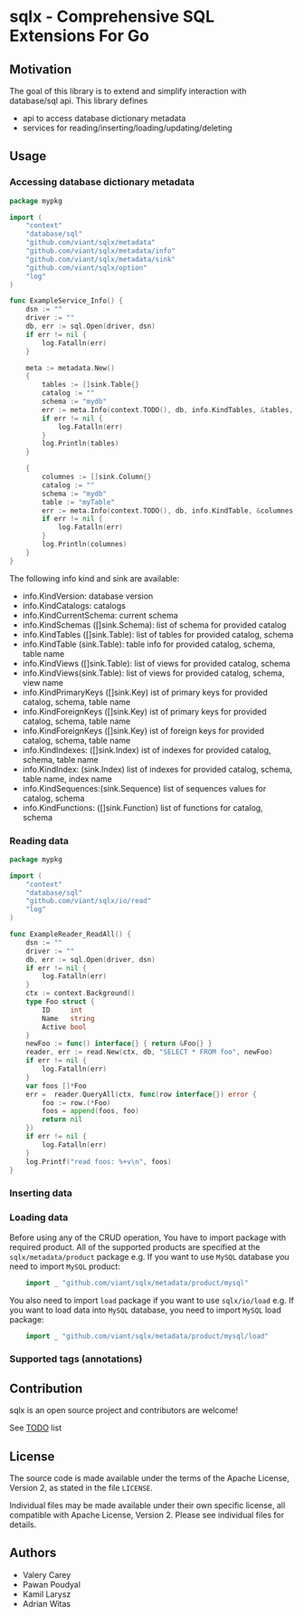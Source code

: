 # sqlx - Comprehensive SQL Extensions For Go

## Motivation

The goal of this library is to extend and simplify interaction with database/sql api.
This library defines
- api to access database dictionary metadata
- services for reading/inserting/loading/updating/deleting


## Usage

### Accessing database dictionary metadata

```go
package mypkg

import (
	"context"
	"database/sql"
	"github.com/viant/sqlx/metadata"
	"github.com/viant/sqlx/metadata/info"
	"github.com/viant/sqlx/metadata/sink"
	"github.com/viant/sqlx/option"
	"log"
)

func ExampleService_Info() {
	dsn := ""
	driver := ""
	db, err := sql.Open(driver, dsn)
	if err != nil {
		log.Fatalln(err)
	}

	meta := metadata.New()
	{
		tables := []sink.Table{}
		catalog := ""
		schema := "mydb"
		err := meta.Info(context.TODO(), db, info.KindTables, &tables, option.NewArgs(catalog, schema))
		if err != nil {
			log.Fatalln(err)
		}
		log.Println(tables)
	}

	{
		columnes := []sink.Column{}
		catalog := ""
		schema := "mydb"
		table := "myTable"
		err := meta.Info(context.TODO(), db, info.KindTable, &columnes, option.NewArgs(catalog, schema, table))
		if err != nil {
			log.Fatalln(err)
		}
		log.Println(columnes)
	}
}
```

The following info kind and sink are available:

- info.KindVersion: database version
- info.KindCatalogs: catalogs
- info.KindCurrentSchema: current schema
- info.KindSchemas ([]sink.Schema): list of schema for provided catalog
- info.KindTables ([]sink.Table): list of tables  for provided catalog, schema
- info.KindTable (sink.Table): table info for provided catalog, schema, table name
- info.KindViews ([]sink.Table): list of views  for provided catalog, schema
- info.KindViews(sink.Table): list of views  for provided catalog, schema, view name
- info.KindPrimaryKeys ([]sink.Key) ist of primary keys  for provided catalog, schema, table name
- info.KindForeignKeys ([]sink.Key) ist of primary keys  for provided catalog, schema, table name
- info.KindForeignKeys ([]sink.Key) ist of foreign keys  for provided catalog, schema, table name
- info.KindIndexes: ([]sink.Index) ist of indexes for provided catalog, schema, table name
- info.KindIndex: (sink.Index) list of indexes for provided catalog, schema, table name, index name
- info.KindSequences:(sink.Sequence) list of sequences values for catalog, schema
- info.KindFunctions: ([]sink.Function) list of functions for catalog, schema


### Reading data


```go
package mypkg

import (
	"context"
	"database/sql"
	"github.com/viant/sqlx/io/read"
	"log"
)

func ExampleReader_ReadAll() {
	dsn := ""
	driver := ""
	db, err := sql.Open(driver, dsn)
	if err != nil {
		log.Fatalln(err)
	}
	ctx := context.Background()
	type Foo struct {
		ID     int
		Name   string
		Active bool
	}
	newFoo := func() interface{} { return &Foo{} }
	reader, err := read.New(ctx, db, "SELECT * FROM foo", newFoo)
	if err != nil {
		log.Fatalln(err)
	}
	var foos []*Foo
	err =  reader.QueryAll(ctx, func(row interface{}) error {
		foo := row.(*Foo)
		foos = append(foos, foo)
		return nil
	})
	if err != nil {
		log.Fatalln(err)
	}
	log.Printf("read foos: %+v\n", foos)
}
```

### Inserting data




### Loading data




Before using any of the CRUD operation, You have to import package with required product. All of the supported products
are specified at the `sqlx/metadata/product` package e.g. If you want to use `MySQL` database you need to import `MySQL`
product:

```go
    import _ "github.com/viant/sqlx/metadata/product/mysql"
```

You also need to import `load` package if you want to use `sqlx/io/load` e.g. If you want to load data into `MySQL`
database, you need to import `MySQL` load package:

```go
    import _ "github.com/viant/sqlx/metadata/product/mysql/load"
```




### Supported tags (annotations)




## Contribution


sqlx is an open source project and contributors are welcome!

See [TODO](TODO.md) list


## License

The source code is made available under the terms of the Apache License, Version 2, as stated in the file `LICENSE`.

Individual files may be made available under their own specific license,
all compatible with Apache License, Version 2. Please see individual files for details.

## Authors

- Valery Carey
- Pawan Poudyal
- Kamil Larysz
- Adrian Witas
